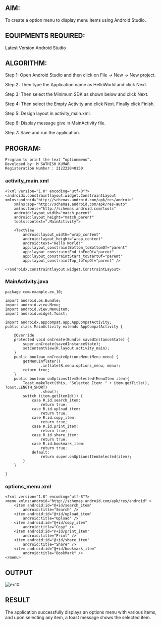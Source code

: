 ## AIM:
To create a option menu to display menu items using Android Studio.

## EQUIPMENTS REQUIRED:
Latest Version Android Studio

## ALGORITHM:
Step 1: Open Android Studio and then click on File -> New -> New project.

Step 2: Then type the Application name as HelloWorld and click Next.

Step 3: Then select the Minimum SDK as shown below and click Next.

Step 4: Then select the Empty Activity and click Next. Finally click Finish.

Step 5: Design layout in activity_main.xml.

Step 6: Display message give in MainActivity file.

Step 7: Save and run the application.

## PROGRAM:
```
Program to print the text “optionmenu”.
Developed by: M SATHISH KUMAR
Registeration Number : 212222040150
```
### activity_main.xml
```
<?xml version="1.0" encoding="utf-8"?>
<androidx.constraintlayout.widget.ConstraintLayout xmlns:android="http://schemas.android.com/apk/res/android"
    xmlns:app="http://schemas.android.com/apk/res-auto"
    xmlns:tools="http://schemas.android.com/tools"
    android:layout_width="match_parent"
    android:layout_height="match_parent"
    tools:context=".MainActivity">

    <TextView
        android:layout_width="wrap_content"
        android:layout_height="wrap_content"
        android:text="Hello World!"
        app:layout_constraintBottom_toBottomOf="parent"
        app:layout_constraintEnd_toEndOf="parent"
        app:layout_constraintStart_toStartOf="parent"
        app:layout_constraintTop_toTopOf="parent" />

</androidx.constraintlayout.widget.ConstraintLayout>
```
### MainActivity.java
```
package com.example.ex_10;

import android.os.Bundle;
import android.view.Menu;
import android.view.MenuItem;
import android.widget.Toast;

import androidx.appcompat.app.AppCompatActivity;
public class MainActivity extends AppCompatActivity {

    @Override
    protected void onCreate(Bundle savedInstanceState) {
        super.onCreate(savedInstanceState);
        setContentView(R.layout.activity_main);
    }
    public boolean onCreateOptionsMenu(Menu menu) {
        getMenuInflater()
                .inflate(R.menu.options_menu, menu);
        return true;
    }
    public boolean onOptionsItemSelected(MenuItem item){
        Toast.makeText(this, "Selected Item: " + item.getTitle(), Toast.LENGTH_SHORT)
                .show();
        switch (item.getItemId()) {
            case R.id.search_item:
                return true;
            case R.id.upload_item:
                return true;
            case R.id.copy_item:
                return true;
            case R.id.print_item:
                return true;
            case R.id.share_item:
                return true;
            case R.id.bookmark_item:
                return true;
            default:
                return super.onOptionsItemSelected(item);
        }
    }

}
```
### options_menu.xml
```
<?xml version="1.0" encoding="utf-8"?>
<menu xmlns:android="http://schemas.android.com/apk/res/android" >
    <item android:id="@+id/search_item"
        android:title="Search" />
    <item android:id="@+id/upload_item"
        android:title="Upload" />
    <item android:id="@+id/copy_item"
        android:title="Copy" />
    <item android:id="@+id/print_item"
        android:title="Print" />
    <item android:id="@+id/share_item"
        android:title="Share" />
    <item android:id="@+id/bookmark_item"
        android:title="BookMark" />
</menu>
```
## OUTPUT
![ex10](https://github.com/user-attachments/assets/2cb15e74-390a-4dff-b40e-438f3d556496)

## RESULT
The application successfully displays an options menu with various items, and upon selecting any item, a toast message shows the selected item.

